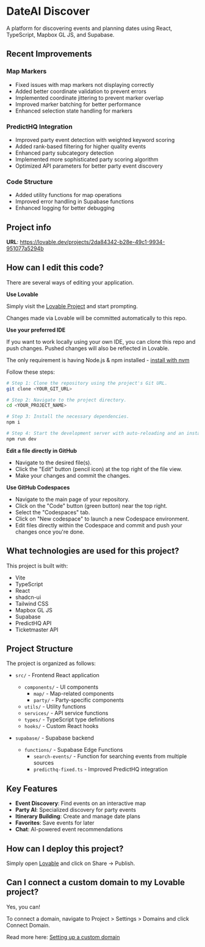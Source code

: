 # DateAI Discover

A platform for discovering events and planning dates using React, TypeScript, Mapbox GL JS, and Supabase.

## Recent Improvements

### Map Markers
- Fixed issues with map markers not displaying correctly
- Added better coordinate validation to prevent errors
- Implemented coordinate jittering to prevent marker overlap
- Improved marker batching for better performance
- Enhanced selection state handling for markers

### PredictHQ Integration
- Improved party event detection with weighted keyword scoring
- Added rank-based filtering for higher quality events
- Enhanced party subcategory detection
- Implemented more sophisticated party scoring algorithm
- Optimized API parameters for better party event discovery

### Code Structure
- Added utility functions for map operations
- Improved error handling in Supabase functions
- Enhanced logging for better debugging

## Project info

**URL**: https://lovable.dev/projects/2da84342-b28e-49c1-9934-951077a5294b

## How can I edit this code?

There are several ways of editing your application.

**Use Lovable**

Simply visit the [Lovable Project](https://lovable.dev/projects/2da84342-b28e-49c1-9934-951077a5294b) and start prompting.

Changes made via Lovable will be committed automatically to this repo.

**Use your preferred IDE**

If you want to work locally using your own IDE, you can clone this repo and push changes. Pushed changes will also be reflected in Lovable.

The only requirement is having Node.js & npm installed - [install with nvm](https://github.com/nvm-sh/nvm#installing-and-updating)

Follow these steps:

```sh
# Step 1: Clone the repository using the project's Git URL.
git clone <YOUR_GIT_URL>

# Step 2: Navigate to the project directory.
cd <YOUR_PROJECT_NAME>

# Step 3: Install the necessary dependencies.
npm i

# Step 4: Start the development server with auto-reloading and an instant preview.
npm run dev
```

**Edit a file directly in GitHub**

- Navigate to the desired file(s).
- Click the "Edit" button (pencil icon) at the top right of the file view.
- Make your changes and commit the changes.

**Use GitHub Codespaces**

- Navigate to the main page of your repository.
- Click on the "Code" button (green button) near the top right.
- Select the "Codespaces" tab.
- Click on "New codespace" to launch a new Codespace environment.
- Edit files directly within the Codespace and commit and push your changes once you're done.

## What technologies are used for this project?

This project is built with:

- Vite
- TypeScript
- React
- shadcn-ui
- Tailwind CSS
- Mapbox GL JS
- Supabase
- PredictHQ API
- Ticketmaster API

## Project Structure

The project is organized as follows:

- `src/` - Frontend React application
  - `components/` - UI components
    - `map/` - Map-related components
    - `party/` - Party-specific components
  - `utils/` - Utility functions
  - `services/` - API service functions
  - `types/` - TypeScript type definitions
  - `hooks/` - Custom React hooks

- `supabase/` - Supabase backend
  - `functions/` - Supabase Edge Functions
    - `search-events/` - Function for searching events from multiple sources
    - `predicthq-fixed.ts` - Improved PredictHQ integration

## Key Features

- **Event Discovery**: Find events on an interactive map
- **Party AI**: Specialized discovery for party events
- **Itinerary Building**: Create and manage date plans
- **Favorites**: Save events for later
- **Chat**: AI-powered event recommendations

## How can I deploy this project?

Simply open [Lovable](https://lovable.dev/projects/2da84342-b28e-49c1-9934-951077a5294b) and click on Share -> Publish.

## Can I connect a custom domain to my Lovable project?

Yes, you can!

To connect a domain, navigate to Project > Settings > Domains and click Connect Domain.

Read more here: [Setting up a custom domain](https://docs.lovable.dev/tips-tricks/custom-domain#step-by-step-guide)
